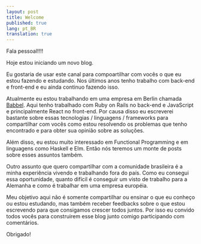 ```yaml
---
layout: post
title: Welcome
published: true
lang: pt_BR
translation: true
---
```


Fala pessoal!!!!

Hoje estou iniciando um novo blog.

Eu gostaria de usar este canal para compoartilhar com vocês o que eu estou fazendo e estudando. Nos últimos anos tenho trabalho com back-end e front-end e eu ainda continuo fazendo isso.

Atualmente eu estou trabalhando em uma empresa em Berlin chamada [Babbel](http://babbel.com). Aqui tenho trabalhado com Ruby on Rails no back-end e JavaScript e principalmente React no front-end. Por causa disso eu escreverei bastante sobre essas tecnologias / linguagens / frameworks para compartilhar com vocês como estou resolvendo os problemas que tenho encontrado e para obter sua opinião sobre as soluções.

Além disso, eu estou muito interessado em Functional Programming e em linguagens como Haskell e Elm. Então nós teremos um monte de posts sobre esses assuntos também.

Outro assunto que quero compartilhar com a comunidade brasileira é a minha experiência vivendo e trabalhando fora do país. Como eu consegui essa oportunidade, quanto difícil é conseguir um visto de trabalho para a Alemanha e como é trabalhar em uma empresa européia.

Meu objetivo aqui não é somente compartilhar ou ensinar o que eu conheço ou estou estudando, mas também receber feedbacks sobre o que estou escrevendo para que consigamos crescer todos juntos. Por isso eu convido todos vocês para construirem esse blog junto comigo participando com comentários.

Obrigado!
